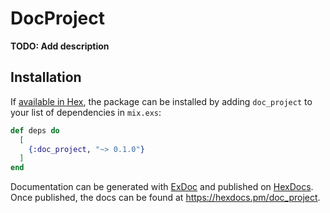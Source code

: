 # DocProject

**TODO: Add description**

## Installation

If [available in Hex](https://hex.pm/docs/publish), the package can be installed
by adding `doc_project` to your list of dependencies in `mix.exs`:

```elixir
def deps do
  [
    {:doc_project, "~> 0.1.0"}
  ]
end
```

Documentation can be generated with [ExDoc](https://github.com/elixir-lang/ex_doc)
and published on [HexDocs](https://hexdocs.pm). Once published, the docs can
be found at <https://hexdocs.pm/doc_project>.

